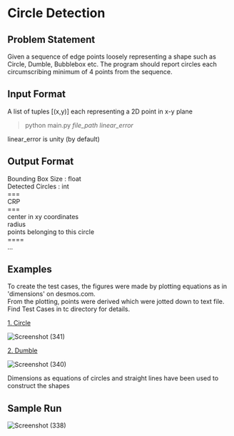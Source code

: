 # Circle Detection

<h2>Problem Statement</h2>
<p>Given a sequence of edge points loosely representing a shape such as Circle, Dumble, Bubblebox etc. The program should report circles each circumscribing minimum of 4 points from the sequence.</p>
<h2>Input Format</h2>
<p>A list of tuples [(x,y)] each representing a 2D point in x-y plane</p>

> python main.py <i>file_path</i> <i>linear_error</i>

linear_error is unity (by default)

<h2>Output Format</h2>
<p>
  Bounding Box Size : float <br>
  Detected Circles : int <br>
  === <br>
  CRP <br>
  === <br>
  center in xy coordinates <br>
  radius <br>
  points belonging to this circle <br>
  ==== <br>
  ...
</p>

<h2>Examples</h2>
<p>
  To create the test cases, the figures were made by plotting equations as in 'dimensions' on desmos.com. <br>
  From the plotting, points were derived which were jotted down to text file.<br>
  Find Test Cases in tc directory for details. <br>
<div style="align-items:center;">  
  
  <u>1. Circle</u>

  ![Screenshot (341)](https://github.com/AT3140/circle_detection/assets/88228233/564df563-301d-46c8-8c45-5a89a495cce0)

  <u>2. Dumble</u>
 
  ![Screenshot (340)](https://github.com/AT3140/circle_detection/assets/88228233/aff14924-1b8b-448a-a72f-72a7b2aea3ab)

</div>
  Dimensions as equations of circles and straight lines have been used to construct the shapes <br>
</p>

<h2>Sample Run</h2>

![Screenshot (338)](https://github.com/AT3140/circle_detection/assets/88228233/73ccda9a-497f-4615-8d60-a2bd5ace9b8e)
